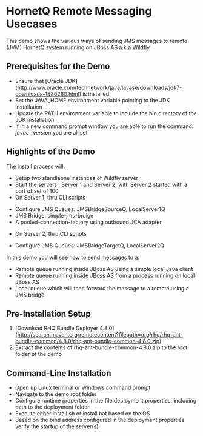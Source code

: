 HornetQ Remote Messaging Usecases
=================================

This demo shows the various ways of sending JMS messages to remote (JVM) HornetQ system running on JBoss AS a.k.a Wildfly

Prerequisites for the Demo
--------------------------
- Ensure that [Oracle JDK] (http://www.oracle.com/technetwork/java/javase/downloads/jdk7-downloads-1880260.html) is installed
- Set the JAVA_HOME environment variable pointing to the JDK installation
- Update the PATH environment variable to include the bin directory of the JDK installation
- If in a new command prompt window you are able to run the command: *javac -version* you are all set

Highlights of the Demo
----------------------

The install process will:
- Setup two standlaone instances of Wildfly server
- Start the servers : Server 1 and Server 2, with Server 2 started with a port offset of 100
- On Server 1, thru CLI scripts
 * Configure JMS Queues: JMSBridgeSourceQ, LocalServer1Q
 * JMS Bridge: simple-jms-brdige 
 * A pooled-connection-factory using outbound JCA adapter 
- On Server 2, thru CLI scripts
 * Configure JMS Queues: JMSBridgeTargetQ, LocalServer2Q

In this demo you will see how to send messages to a:
- Remote queue running inside JBoss AS using a simple local Java client
- Remote queue running inside JBoss AS from a process running on local JBoss AS
- Local queue which will then forward the message to a remote using a JMS bridge

Pre-Installation Setup
----------------------
 1. [Download RHQ Bundle Deployer 4.8.0] (http://search.maven.org/remotecontent?filepath=org/rhq/rhq-ant-bundle-common/4.8.0/rhq-ant-bundle-common-4.8.0.zip)
 2. Extract the contents of rhq-ant-bundle-common-4.8.0.zip to the root folder of the demo

Command-Line Installation
-------------------------
- Open up Linux terminal or Windows command prompt
- Navigate to the demo root folder 
- Configure runtime properties in the file deployment.properties, including path to the deployment folder
- Execute either install.sh or install.bat based on the OS
- Based on the bind address configured in the deployment properties verify the startup of the server(s)


